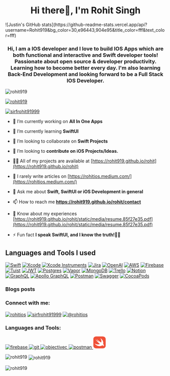 <h1 align="center">Hi there👋, I'm Rohit Singh</h1>
![Justin's GitHub stats](https://github-readme-stats.vercel.app/api?username=Rohit919&bg_color=30,e96443,904e95&title_color=fff&text_color=fff)
<h3 align="center">Hi, I am a IOS developer and I love to build IOS Apps which are both functional and interactive and Swift developer tools! Passionate about open source & developer productivity. Learning how to become better every day. I'm also learning Back-End Development and looking forward to be a Full Stack IOS Developer.</h3>

<p align="left"> <img src="https://komarev.com/ghpvc/?username=rohit919&label=Profile%20views&color=0e75b6&style=flat" alt="rohit919" /> </p>

<p align="left"> <a href="https://github.com/ryo-ma/github-profile-trophy"><img src="https://github-profile-trophy.vercel.app/?username=rohit919" alt="rohit919" /></a> </p>

<p align="left"> <a href="https://twitter.com/sirfrohit91999" target="blank"><img src="https://img.shields.io/twitter/follow/sirfrohit91999?logo=twitter&style=for-the-badge" alt="sirfrohit91999" /></a> </p>

- 🔭 I’m currently working on **All In One Apps**

- 🌱 I’m currently learning **SwiftUI**

- 👯 I’m looking to collaborate on **Swift Projects**

- 🤝 I’m looking to **contribute on iOS Projects/Ideas.**

- 👨‍💻 All of my projects are available at [https://rohit919.github.io/rohit](https://rohit919.github.io/rohit)

- 📝 I rarely write articles on [https://rohitios.medium.com/](https://rohitios.medium.com/)

- 💬 Ask me about **Swift, SwiftUI or iOS Development in general**

- 📫 How to reach me **https://rohit919.github.io/rohit/contact**

- 📄 Know about my experiences [https://rohit919.github.io/rohit/static/media/resume.85f27e35.pdf](https://rohit919.github.io/rohit/static/media/resume.85f27e35.pdf)

- ⚡ Fun fact **I speak SwiftUI, and I know the truth!🧞‍♂️**

## Languages and Tools I used

[![Swift](https://img.shields.io/badge/Swift-FA7343?style=for-the-badge&logo=swift&logoColor=white)](https://developer.apple.com/swift/)
[![Xcode](https://img.shields.io/badge/Xcode-1575F9?style=for-the-badge&logo=xcode&logoColor=white)](https://developer.apple.com/xcode/)
[![Xcode Instruments](https://img.shields.io/badge/Xcode_Instruments-1575F9?style=for-the-badge&logo=xcode&logoColor=white)](https://developer.apple.com/xcode/features/instruments/)
[![Jira](https://img.shields.io/badge/Jira-0052CC?style=for-the-badge&logo=jira&logoColor=white)](https://www.atlassian.com/software/jira)
[![OpenAI](https://img.shields.io/badge/OpenAI-412991?style=for-the-badge&logo=openai&logoColor=white)](https://www.openai.com/)
[![AWS](https://img.shields.io/badge/AWS-232F3E?style=for-the-badge&logo=amazon-aws&logoColor=white)](https://aws.amazon.com/)
[![Firebase](https://img.shields.io/badge/Firebase-FFCA28?style=for-the-badge&logo=firebase&logoColor=white)](https://firebase.google.com/)
[![Tuist](https://img.shields.io/badge/Tuist-4E4E4E?style=for-the-badge&logo=tuist&logoColor=white)](https://tuist.io/)
[![JWT](https://img.shields.io/badge/JWT-000000?style=for-the-badge&logo=JSON-web-tokens&logoColor=white)](https://jwt.io/)
[![Postgres](https://img.shields.io/badge/Postgres-336791?style=for-the-badge&logo=postgresql&logoColor=white)](https://www.postgresql.org/)
[![Vapor](https://img.shields.io/badge/Vapor-0A84FF?style=for-the-badge&logo=vapor&logoColor=white)](https://vapor.codes/)
[![MongoDB](https://img.shields.io/badge/MongoDB-47A248?style=for-the-badge&logo=mongodb&logoColor=white)](https://www.mongodb.com/)
[![Trello](https://img.shields.io/badge/Trello-0052CC?style=for-the-badge&logo=trello&logoColor=white)](https://trello.com/)
[![Notion](https://img.shields.io/badge/Notion-000000?style=for-the-badge&logo=notion&logoColor=white)](https://www.notion.so/)
[![GraphQL](https://img.shields.io/badge/GraphQL-E10098?style=for-the-badge&logo=graphql&logoColor=white)](https://graphql.org/)
[![Apollo GraphQL](https://img.shields.io/badge/Apollo_GraphQL-311C87?style=for-the-badge&logo=apollographql&logoColor=white)](https://www.apollographql.com/)
[![Postman](https://img.shields.io/badge/Postman-FF6C37?style=for-the-badge&logo=postman&logoColor=white)](https://www.postman.com/)
[![Swagger](https://img.shields.io/badge/Swagger-85EA2D?style=for-the-badge&logo=swagger&logoColor=black)](https://swagger.io/)
[![CocoaPods](https://img.shields.io/badge/CocoaPods-EE3322?style=for-the-badge&logo=cocoapods&logoColor=white)](https://cocoapods.org/)

### Blogs posts
<!-- BLOG-POST-LIST:START -->
<!-- BLOG-POST-LIST:END -->

<h3 align="left">Connect with me:</h3>
<p align="left">
<a href="https://dev.to/rohitios" target="blank"><img align="center" src="https://raw.githubusercontent.com/rahuldkjain/github-profile-readme-generator/master/src/images/icons/Social/devto.svg" alt="rohitios" height="30" width="40" /></a>
<a href="https://twitter.com/sirfrohit91999" target="blank"><img align="center" src="https://raw.githubusercontent.com/rahuldkjain/github-profile-readme-generator/master/src/images/icons/Social/twitter.svg" alt="sirfrohit91999" height="30" width="40" /></a>
<a href="https://medium.com/@rohitios" target="blank"><img align="center" src="https://raw.githubusercontent.com/rahuldkjain/github-profile-readme-generator/master/src/images/icons/Social/medium.svg" alt="@rohitios" height="30" width="40" /></a>
</p>

<h3 align="left">Languages and Tools:</h3>
<p align="left"> <a href="https://firebase.google.com/" target="_blank" rel="noreferrer"> <img src="https://www.vectorlogo.zone/logos/firebase/firebase-icon.svg" alt="firebase" width="40" height="40"/> </a> <a href="https://git-scm.com/" target="_blank" rel="noreferrer"> <img src="https://www.vectorlogo.zone/logos/git-scm/git-scm-icon.svg" alt="git" width="40" height="40"/> </a> <a href="https://developer.apple.com/library/archive/documentation/Cocoa/Conceptual/ProgrammingWithObjectiveC/Introduction/Introduction.html" target="_blank" rel="noreferrer"> <img src="https://www.vectorlogo.zone/logos/apple_objectivec/apple_objectivec-icon.svg" alt="objectivec" width="40" height="40"/> </a> <a href="https://postman.com" target="_blank" rel="noreferrer"> <img src="https://www.vectorlogo.zone/logos/getpostman/getpostman-icon.svg" alt="postman" width="40" height="40"/> </a> <a href="https://developer.apple.com/swift/" target="_blank" rel="noreferrer"> <img src="https://raw.githubusercontent.com/devicons/devicon/master/icons/swift/swift-original.svg" alt="swift" width="40" height="40"/> </a> </p>

<p><img align="left" src="https://github-readme-stats.vercel.app/api/top-langs?username=rohit919&show_icons=true&locale=en&layout=compact" alt="rohit919" /></p>

<p>&nbsp;<img align="center" src="https://github-readme-stats.vercel.app/api?username=rohit919&show_icons=true&locale=en" alt="rohit919" /></p>

<p><img align="center" src="https://github-readme-streak-stats.herokuapp.com/?user=rohit919&" alt="rohit919" /></p>

<!---
Rohit919/Rohit919 is a ✨ special ✨ repository because its `README.md` (this file) appears on your GitHub profile.
You can click the Preview link to take a look at your changes.
--->
